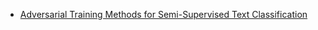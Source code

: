 * [Adversarial Training Methods for Semi-Supervised Text Classification](https://arxiv.org/abs/1605.07725)
